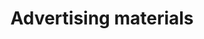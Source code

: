 ---
title: Advertising materials
longTitle: 'Advertising materials'
tags:
- gccommon
usedFor:
- "[[Advertising]]"
---